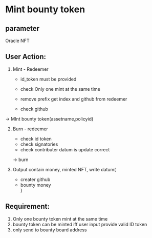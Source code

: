 # Mint bounty token

## parameter

Oracle NFT

## User Action:

1. Mint - Redeemer

   - id_token must be provided

   - check Only one mint at the same time

   - remove prefix get index and github from redeemer

   - check github

 -> MInt bounty token(assetname,policyid)

2. Burn - redeemer
   - check id token
   - check signatories 
   - check contributer datum is update correct
   
   -> burn

3. Output contain money, minted NFT,
     write datum(
   - creater github
   - bounty money  
   )

## Requirement:

1. Only one bounty token mint at the same time
2. bounty token can be minted iff user input provide valid ID token
3. only send to bounty board address

